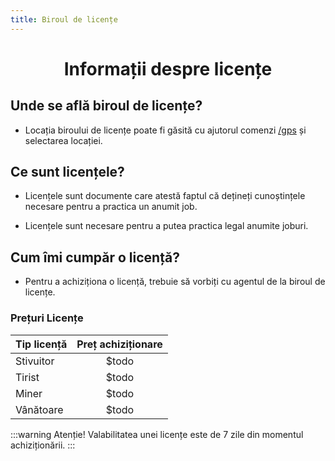 ```yaml
---
title: Biroul de licențe
---
```



# <center>Informații despre licențe</center>

## Unde se află biroul de licențe?

- Locația biroului de licențe poate fi găsită cu ajutorul comenzi [/gps](/informatii/comenzi) și selectarea locației.

## Ce sunt licențele?

- Licențele sunt documente care atestă faptul că dețineți cunoștințele necesare pentru a practica un anumit job.

- Licențele sunt necesare pentru a putea practica legal anumite joburi.

## Cum îmi cumpăr o licență?

- Pentru a achiziționa o licență, trebuie să vorbiți cu agentul de la biroul de licențe.

### Prețuri Licențe

| Tip licență          | Preț achiziționare |
| -------------------  | :-----------------:|
| Stivuitor            |    $todo           |
| Tirist               |    $todo           |
| Miner                |    $todo           |
| Vânătoare            |    $todo           |

:::warning Atenție!
Valabilitatea unei licențe este de 7 zile din momentul achiziționării.
:::